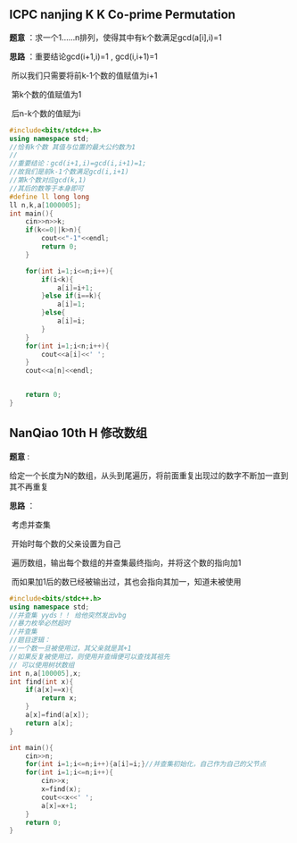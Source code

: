 ## ICPC nanjing K K Co-prime Permutation

**题意** ：求一个1……n排列，使得其中有k个数满足gcd(a[i],i)=1

**思路** ：重要结论gcd(i+1,i)=1 , gcd(i,i+1)=1

​			所以我们只需要将前k-1个数的值赋值为i+1

​							第k个数的值赋值为1

​							后n-k个数的值赋为i

```c++
#include<bits/stdc++.h>
using namespace std;
//恰有k个数 其值与位置的最大公约数为1
// 
//重要结论：gcd(i+1,i)=gcd(i,i+1)=1;
//故我们是前k-1个数满足gcd(i,i+1)
//第k个数对应gcd(k,1)
//其后的数等于本身即可
#define ll long long
ll n,k,a[1000005];
int main(){
    cin>>n>>k;
    if(k<=0||k>n){
        cout<<"-1"<<endl;
        return 0;
    }

    for(int i=1;i<=n;i++){
        if(i<k){
            a[i]=i+1;
        }else if(i==k){
            a[i]=1;
        }else{
            a[i]=i;
        }
    }
    for(int i=1;i<n;i++){
        cout<<a[i]<<' ';
    }
    cout<<a[n]<<endl;


    return 0;
}
```

## NanQiao 10th H 修改数组

**题意** :

​	给定一个长度为N的数组，从头到尾遍历，将前面重复出现过的数字不断加一直到其不再重复

**思路** ：

​	考虑并查集

​	开始时每个数的父亲设置为自己

​	遍历数组，输出每个数组的并查集最终指向，并将这个数的指向加1

​	而如果加1后的数已经被输出过，其也会指向其加一，知道未被使用

```c++
#include<bits/stdc++.h>
using namespace std;
//并查集 yyds！！ 给他突然发出vbg
//暴力枚举必然超时
//并查集
//题目逻辑：
//一个数一旦被使用过，其父亲就是其+1
//如果反复被使用过，则使用并查缉便可以查找其祖先
// 可以使用树状数组
int n,a[100005],x;
int find(int x){
    if(a[x]==x){
        return x;
    }
    a[x]=find(a[x]);
    return a[x];
}

int main(){
    cin>>n;
    for(int i=1;i<=n;i++){a[i]=i;}//并查集初始化，自己作为自己的父节点
    for(int i=1;i<=n;i++){
        cin>>x;
        x=find(x);
        cout<<x<<' ';
        a[x]=x+1;
    }
    return 0;
}
```

